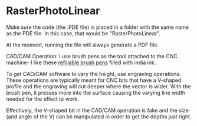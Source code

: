 # RasterPhotoLinear
Make sure the code (the .PDE file) is placed in a folder with the same name as the PDE file. In this case, that would be "RasterPhotoLinear".

At the moment, running the file will always generate a PDF file.

CAD/CAM Operation:
I use brush pens as the tool attached to the CNC machine- I like these [refillable brush pens](https://www.joann.com/arteza-refillable-water-brush-pens-assorted-tips-4pk/18758813.html) filled with india ink.

To get CAD/CAM software to vary the height, use engraving operations. These operations are typically meant for CNC bits that have a V-shaped profile and the engraving will cut deeper where the vector is wider.  With the brush pen, it presses more into the surface causing the varying line width needed for the effect to work.

Effectively, the V-shaped bit in the CAD/CAM operation is fake and the size (and angle of the V) can be manipulated in order to get the depths just right. 